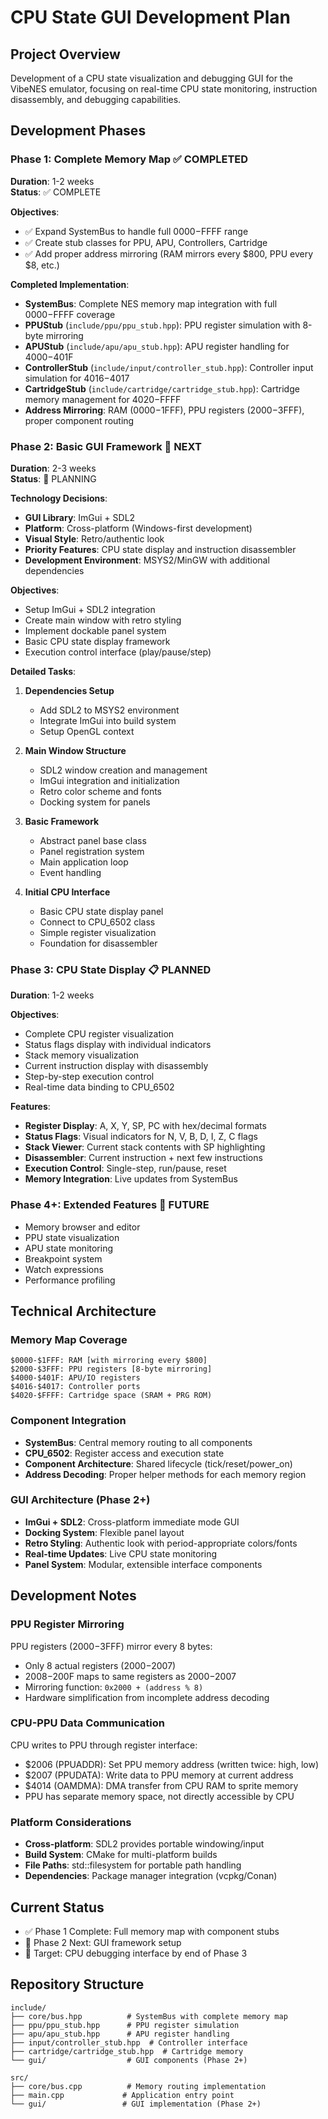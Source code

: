 # CPU State GUI Development Plan

## Project Overview
Development of a CPU state visualization and debugging GUI for the VibeNES emulator, focusing on real-time CPU state monitoring, instruction disassembly, and debugging capabilities.

## Development Phases

### Phase 1: Complete Memory Map ✅ **COMPLETED**
**Duration**: 1-2 weeks  
**Status**: ✅ COMPLETE

**Objectives**:
- ✅ Expand SystemBus to handle full $0000-$FFFF range
- ✅ Create stub classes for PPU, APU, Controllers, Cartridge
- ✅ Add proper address mirroring (RAM mirrors every $800, PPU every $8, etc.)

**Completed Implementation**:
- **SystemBus**: Complete NES memory map integration with full $0000-$FFFF coverage
- **PPUStub** (`include/ppu/ppu_stub.hpp`): PPU register simulation with 8-byte mirroring
- **APUStub** (`include/apu/apu_stub.hpp`): APU register handling for $4000-$401F
- **ControllerStub** (`include/input/controller_stub.hpp`): Controller input simulation for $4016-$4017
- **CartridgeStub** (`include/cartridge/cartridge_stub.hpp`): Cartridge memory management for $4020-$FFFF
- **Address Mirroring**: RAM ($0000-$1FFF), PPU registers ($2000-$3FFF), proper component routing

### Phase 2: Basic GUI Framework 🔄 **NEXT**
**Duration**: 2-3 weeks  
**Status**: 🔄 PLANNING

**Technology Decisions**:
- **GUI Library**: ImGui + SDL2
- **Platform**: Cross-platform (Windows-first development)
- **Visual Style**: Retro/authentic look
- **Priority Features**: CPU state display and instruction disassembler
- **Development Environment**: MSYS2/MinGW with additional dependencies

**Objectives**:
- Setup ImGui + SDL2 integration
- Create main window with retro styling
- Implement dockable panel system
- Basic CPU state display framework
- Execution control interface (play/pause/step)

**Detailed Tasks**:
1. **Dependencies Setup**
   - Add SDL2 to MSYS2 environment
   - Integrate ImGui into build system
   - Setup OpenGL context
   
2. **Main Window Structure**
   - SDL2 window creation and management
   - ImGui integration and initialization
   - Retro color scheme and fonts
   - Docking system for panels
   
3. **Basic Framework**
   - Abstract panel base class
   - Panel registration system
   - Main application loop
   - Event handling

4. **Initial CPU Interface**
   - Basic CPU state display panel
   - Connect to CPU_6502 class
   - Simple register visualization
   - Foundation for disassembler

### Phase 3: CPU State Display 📋 **PLANNED**
**Duration**: 1-2 weeks

**Objectives**:
- Complete CPU register visualization
- Status flags display with individual indicators
- Stack memory visualization
- Current instruction display with disassembly
- Step-by-step execution control
- Real-time data binding to CPU_6502

**Features**:
- **Register Display**: A, X, Y, SP, PC with hex/decimal formats
- **Status Flags**: Visual indicators for N, V, B, D, I, Z, C flags
- **Stack Viewer**: Current stack contents with SP highlighting
- **Disassembler**: Current instruction + next few instructions
- **Execution Control**: Single-step, run/pause, reset
- **Memory Integration**: Live updates from SystemBus

### Phase 4+: Extended Features 🎯 **FUTURE**
- Memory browser and editor
- PPU state visualization
- APU state monitoring
- Breakpoint system
- Watch expressions
- Performance profiling

## Technical Architecture

### Memory Map Coverage
```
$0000-$1FFF: RAM [with mirroring every $800]
$2000-$3FFF: PPU registers [8-byte mirroring] 
$4000-$401F: APU/IO registers
$4016-$4017: Controller ports
$4020-$FFFF: Cartridge space (SRAM + PRG ROM)
```

### Component Integration
- **SystemBus**: Central memory routing to all components
- **CPU_6502**: Register access and execution state
- **Component Architecture**: Shared lifecycle (tick/reset/power_on)
- **Address Decoding**: Proper helper methods for each memory region

### GUI Architecture (Phase 2+)
- **ImGui + SDL2**: Cross-platform immediate mode GUI
- **Docking System**: Flexible panel layout
- **Retro Styling**: Authentic look with period-appropriate colors/fonts
- **Real-time Updates**: Live CPU state monitoring
- **Panel System**: Modular, extensible interface components

## Development Notes

### PPU Register Mirroring
PPU registers ($2000-$3FFF) mirror every 8 bytes:
- Only 8 actual registers ($2000-$2007)
- $2008-$200F maps to same registers as $2000-$2007
- Mirroring function: `0x2000 + (address % 8)`
- Hardware simplification from incomplete address decoding

### CPU-PPU Data Communication
CPU writes to PPU through register interface:
- $2006 (PPUADDR): Set PPU memory address (written twice: high, low)
- $2007 (PPUDATA): Write data to PPU memory at current address
- $4014 (OAMDMA): DMA transfer from CPU RAM to sprite memory
- PPU has separate memory space, not directly accessible by CPU

### Platform Considerations
- **Cross-platform**: SDL2 provides portable windowing/input
- **Build System**: CMake for multi-platform builds
- **File Paths**: std::filesystem for portable path handling
- **Dependencies**: Package manager integration (vcpkg/Conan)

## Current Status
- ✅ Phase 1 Complete: Full memory map with component stubs
- 🔄 Phase 2 Next: GUI framework setup
- 📅 Target: CPU debugging interface by end of Phase 3

## Repository Structure
```
include/
├── core/bus.hpp          # SystemBus with complete memory map
├── ppu/ppu_stub.hpp      # PPU register simulation
├── apu/apu_stub.hpp      # APU register handling  
├── input/controller_stub.hpp  # Controller interface
├── cartridge/cartridge_stub.hpp  # Cartridge memory
└── gui/                  # GUI components (Phase 2+)

src/
├── core/bus.cpp          # Memory routing implementation
├── main.cpp             # Application entry point
└── gui/                 # GUI implementation (Phase 2+)
```
